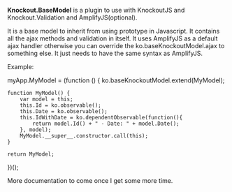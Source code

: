 **Knockout.BaseModel** is a plugin to use with KnockoutJS and Knockout.Validation and AmplifyJS(optional).

It is a base model to inherit from using prototype in Javascript. It contains all the ajax methods and validation in itself.
It uses AmplifyJS as a default ajax handler otherwise you can override the ko.baseKnockoutModel.ajax to something else. It just needs to have the same syntax as AmplifyJS.

Example:

myApp.MyModel = (function () {
	ko.baseKnockoutModel.extend(MyModel);

	function MyModel() {
		var model = this;
		this.Id = ko.observable();
		this.Date = ko.observable();
		this.IdWithDate = ko.dependentObservable(function(){
			return model.Id() + " - Date: " + model.Date(); 
		}, model);
		MyModel.__super__.constructor.call(this);
	}

	return MyModel;
})();

More documentation to come once I get some more time.